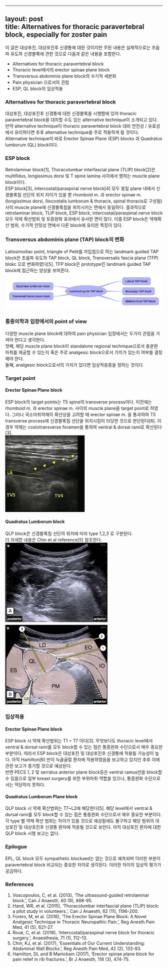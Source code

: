 


---
layout: post  
title: Alternatives for thoracic paravertebral block, especially for zoster pain
---  

이 글은 대상포진, 대상포진후 신경통에 대한 것이지만 주된 내용은 실제적으로는 초음파 유도하 신경블록에 관한 것으로 다음과 같은 내용을 포함한다.   
* Alternatives for thoracic paravertebral block
* Thoracic level에서의 erector spinae plane block   
* Transversus abdominis plane block의 수기적 세분화  
* Pain physician 으로서의 관점  
* ESP, QL block의 임상적용  

### Alternatives for thoracic paravertebral block
대상포진, 대상포진후 신경통에 대한 신경블록을 시행함에 있어 thoracic paravertebral block을 대치할 수도 있는 alternative technique이 소개되고 있다.   
만약 alternative technique이 thoracic paravertebral block 대비 안전성 / 유효성에서 유리하다면 추후 alternative technique을 주로 적용하게 될 것이다.   
Alternative technique이 바로 Erector Spinae Plane (ESP) blocks 과 Quadratus lumborum (QL) block이다.   

###  ESP block
Retrolaminar block[1], Thoracolumbar interfascial plane (TLIP) block[2]은 multifidus, longissimus dorsi 및 T spine lamina 사이에서 행하는 muscle plane block이다.   
ESP block[3], intercostal/paraspinal nerve block[4] 모두 동일 plane 내에서 신경블록침 선단의 위치 차이가 있을 뿐 rhomboid m. 과 erector spinae m.(longissimus dorsi, iliocostalis lumborum & thoracis, spinal thoracis로 구성됨) 사이 muscle plane에 신경블록침을 위치시키는 면에서 동일하다.
결과적으로 retrolaminar block, TLIP block, ESP block, intercostal/paraspinal nerve block 모두 약제 확산범위 및 토증완화 효과에서 유사한 면이 많다. 이중 ESP block은 약제확산 범위, 수가적 안정성 면에서 다른 block에 유리한 특징이 있다.

### Transversus abdominis plane (TAP) block의 변화
Latissimoiliac point, triangle of Petit를 자입점으로 하는 landmark guided TAP block은 초음파 유도하 TAP block, QL block, Transversalis fascia plane (TFP) blokc 으로 변화하였다[5].  TFP block은 prototype인 landmark guided TAP block에 접근하는 양상을 보여준다.  
![Fig. 1](/images/ESPTAP/TAP.png)


### 통증의학과 입장에서의 point of view
다양한 muscle plane block에 대하여 pain physician 입장에서는 두가지 관점을 가져야 한다고 생각한다.   
첫째, 해당 muscle plane block이 standalone regional technique으로서 충분한 마취를 제공할 수 있는지 혹은 주로 analgesic block으로서 가치가 있는지 여부를 결정해야 한다.   
둘째, analgesic block으로서의 가치가 있다면 임상적응증을 정하는 것이다.   

### Target point   

#### Erector Spinae Plane block
ESP block의 target points는 T5 spine의 transverse process이다.
이전에는 rhomboid m. 과 erector spinae m. 사이의 muscle plane을 target point로 하였다.
그러나 국소마취약제이 확산상을 고려할  때 erector spinae m. 을 통과하여 T5 transverse process에 신경블록침 선단을 위치시킴이 타당한 것으로 판단된다[6]. 이 경우 약제는 costotransverse foramen을 통하여 ventral & dorsal rami로 확산된다[3].  
![Fig. 2](/images/ESPTAP/ESP.png)      

#### Quadratus Lumborum block  
QLP block은 신경블록침 선단의 위치에 따라 type 1,2,3 로 구분된다.     
더 자세한 내용은 Chin et al reference[5] 참조한다.
![Fig. 3](/images/ESPTAP/QL.png)   

### 임상적용    

#### Erector Spinae Plane block
ESP block 시 약제 확산범위는 T1 ~ T7 이다[3]. 무엇보다도 thoracic level에서 ventral & dorsal rami를 모두 block할 수 있는 점은 통증완화 수단으로서 매우 중요한 부분이다. 따라서 ESP block은 대상포진 및 대상포진후 신경통에 적용될 가능성이 높다.  아직 Hamilton[6] 만이 늑골골절 환자에 적용하였음을 보고하고 있지만 추후 이에 관한 보고가 증가할 것으로 예상된다.   
반면 PECS 1, 2 및 serratus anterior plane block등은 ventral ramus만을 block할 수 있음으로 일부 breast surgery를 위한 부위마취 역할을 있으나, 통증완화 수단으로서는 적당하지 못하다.   

#### Quadratus Lumborum Plane block  
QLP block 시 약제 확산범위는 T7~L2에 해당한다[5]. 해당 level에서 ventral & dorsal rami를 모두 block할 수 있는 점은 통증완화 수단으로서 매우 중요한 부분이다. 각 type 별 약제 확산 범위는 차이가 있을 것으로 예상됨에도 불구하고 해당 범위의 대상포진 및 대상포진후 신경통 환자에 적응될 것으로 보인다. 아직 대상포진 환자에 대한 QLP block 시행 보고는 없다.     

### Epilogue  
EPL, QL block 모두 sympathetic blockaed는 없는 것으로 예측되며 이러한 부분이 paravertebral block 비교되는 중요한 차이로 생각된다. 이러한 차이의 임상적 평가가 궁금하다.

### References
1. Voscopoulos, C, et al. (2013), ‘The ultrasound-guided retrolaminar block.’, Can J Anaesth, 60 (9), 888-95.  
2. Hand, WR, et al. (2015), ‘Thoracolumbar interfascial plane (TLIP) block: a pilot study in volunteers.’, Can J Anaesth, 62 (11), 1196-200.
3. Forero, M, et al. (2016), ‘The Erector Spinae Plane Block: A Novel Analgesic Technique in Thoracic Neuropathic Pain.’, Reg Anesth Pain Med, 41 (5), 621-27.  
4. Roué, C, et al. (2016), ‘Intercostal/paraspinal nerve block for thoracic surgery.’, Anaesthesia, 71 (1), 112-13.  
5. Chin, KJ, et al. (2017), ‘Essentials of Our Current Understanding: Abdominal Wall Blocks.’, Reg Anesth Pain Med, 42 (2), 133-83.  
6. Hamilton, DL and B Manickam (2017), ‘Erector spinae plane block for pain relief in rib fractures.’, Br J Anaesth, 118 (3), 474-75.
